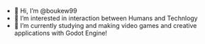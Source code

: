 - 👋 Hi, I’m @boukew99
- 👀 I’m interested in interaction between Humans and Technlogy
- 🌱 I’m currently studying and making video games and creative applications with Godot Engine!

<!---
boukew99/boukew99 is a ✨ special ✨ repository because its `README.md` (this file) appears on your GitHub profile.
You can click the Preview link to take a look at your changes.
--->
